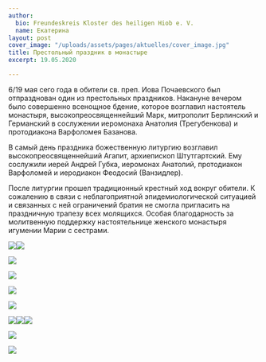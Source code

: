 ```yaml
---
author:
  bio: Freundeskreis Kloster des heiligen Hiob e. V.
  name: Екатерина
layout: post
cover_image: "/uploads/assets/pages/aktuelles/cover_image.jpg"
title: Престольный праздник в монастыре
excerpt: 19.05.2020

---
```

6/19 мая сего года в обители св. преп. Иова Почаевского был отпразднован один из престольных праздников. Накануне вечером было совершенно всенощное бдение, которое возглавил настоятель монастыря, высокопреосвященнейший Марк, митрополит Берлинский и Германский в сослужении иеромонаха Анатолия (Трегубенкова) и протодиакона Варфоломея Базанова.

В самый день праздника божественную литургию возглавил высокопреосвященнейший Агапит, архиепископ Штутгартский. Ему сослужили иерей Андрей Губка, иеромонах Анатолий, протодиакон Варфоломей и иеродиакон Феодосий (Ванзидлер).

После литургии прошел традиционный крестный ход вокруг обители. К сожалению в связи с неблагоприятной эпидемиологической ситуацией и связанных с ней ограничений братия не смогла пригласить на праздничную трапезу всех молящихся. Особая благодарность за молитвенную поддержку настоятельнице женского монастыря игумении Марии с сестрами.

![](https://res.cloudinary.com/hiobmon/image/upload/v1590142992/media/2020/_DSC0589_ck4gor.jpg)![](https://res.cloudinary.com/hiobmon/image/upload/v1590143003/media/2020/_DSC0591_ouo1vz.jpg)

![](https://res.cloudinary.com/hiobmon/image/upload/v1590143015/media/2020/_DSC0593_iav729.jpg)

![](https://res.cloudinary.com/hiobmon/image/upload/v1590143028/media/2020/_DSC0602_bsulme.jpg)

![](https://res.cloudinary.com/hiobmon/image/upload/v1590143042/media/2020/_DSC0602_jhodih.jpg)

![](https://res.cloudinary.com/hiobmon/image/upload/v1590143058/media/2020/_DSC0603_dplyu1.jpg)

![](https://res.cloudinary.com/hiobmon/image/upload/v1590143071/media/2020/_DSC0603_bxguay.jpg)![](https://res.cloudinary.com/hiobmon/image/upload/v1590143165/media/2020/_DSC0615_jngryt.jpg)![](https://res.cloudinary.com/hiobmon/image/upload/v1590143176/media/2020/_DSC0618_is9mny.jpg)

![](https://res.cloudinary.com/hiobmon/image/upload/v1590143188/media/2020/_DSC0620_wfyrml.jpg)

![](https://res.cloudinary.com/hiobmon/image/upload/v1590143201/media/2020/_DSC0632_h2kwqm.jpg)